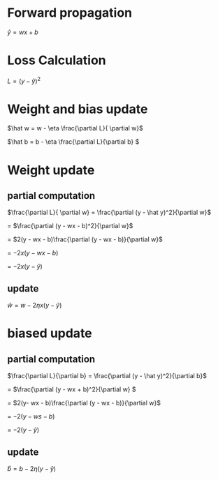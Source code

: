 # Forward propagation
$\hat y = wx + b$

# Loss Calculation
$L = (y - \hat y)^2$

# Weight and bias update
$\hat w = w - \eta \frac{\partial L}{ \partial w}$

$\hat b = b - \eta \frac{\partial L}{\partial b} $

# Weight update

## partial computation
$\frac{\partial L}{ \partial w} = \frac{\partial (y - \hat y)^2}{\partial w}$

= $\frac{\partial (y - wx - b)^2}{\partial w}$

= $2(y - wx - b)\frac{\partial (y - wx - b)}{\partial w}$

= $-2x(y - wx - b)$

= $-2x(y - \hat y)$



## update
$\hat w = w - 2\eta x (y - \hat y)$

# biased update

## partial computation
$\frac{\partial L}{\partial b} = \frac{\partial (y - \hat y)^2}{\partial b}$

= $\frac{\partial (y - wx + b)^2}{\partial w} $

= $2(y- wx - b)\frac{\partial (y - wx - b)}{\partial w}$

= $-2(y-ws-b)$

= $-2(y - \hat y)$

## update
$\hat b = b - 2\eta(y - \hat y)$
